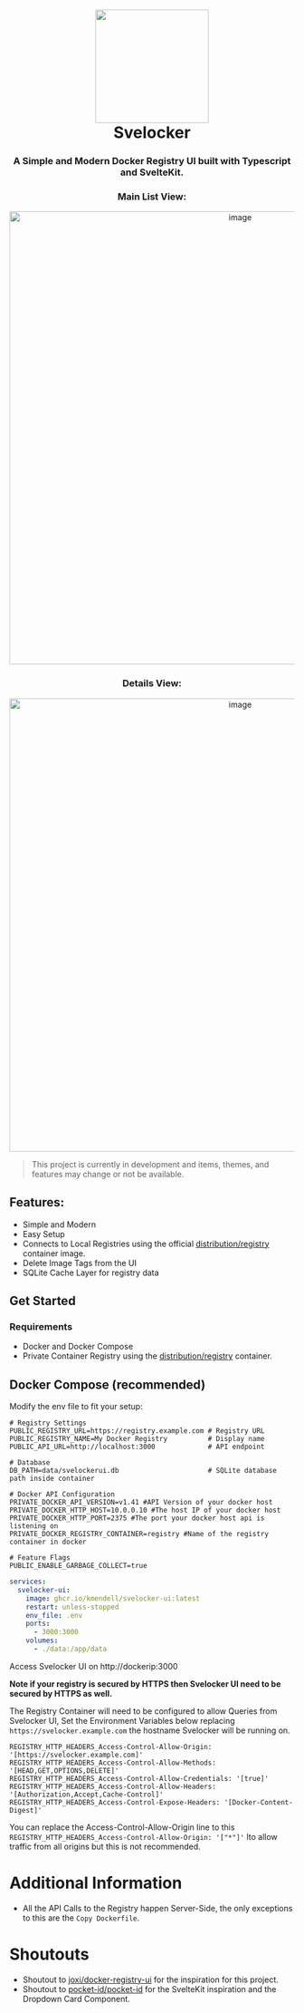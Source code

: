 # <div align="center"><img src="https://github.com/user-attachments/assets/5a378b40-ce28-414d-a849-f31397425132" width="200"/><br />Svelocker</div>

<div align="center"><h3>A Simple and Modern Docker Registry UI built with Typescript and SvelteKit.</h3>

### Main List View:

<img width="800" alt="image" src="https://github.com/user-attachments/assets/09478366-68ed-43e2-8298-e9feacf50c1c" />

### Details View:

<img width="800" alt="image" src="https://github.com/user-attachments/assets/8256f3df-eac2-4c03-a428-2bc222cf91af" />

</div>

> This project is currently in development and items, themes, and features may change or not be available.

## Features:

- Simple and Modern
- Easy Setup
- Connects to Local Registries using the official [distribution/registry](https://hub.docker.com/_/registry) container image.
- Delete Image Tags from the UI
- SQLite Cache Layer for registry data

## Get Started

### Requirements

- Docker and Docker Compose
- Private Container Registry using the [distribution/registry](https://hub.docker.com/_/registry) container.

## Docker Compose (recommended)

Modify the env file to fit your setup:

```env
# Registry Settings
PUBLIC_REGISTRY_URL=https://registry.example.com # Registry URL
PUBLIC_REGISTRY_NAME=My Docker Registry          # Display name
PUBLIC_API_URL=http://localhost:3000             # API endpoint

# Database
DB_PATH=data/svelockerui.db                      # SQLite database path inside container

# Docker API Configuration
PRIVATE_DOCKER_API_VERSION=v1.41 #API Version of your docker host
PRIVATE_DOCKER_HTTP_HOST=10.0.0.10 #The host IP of your docker host
PRIVATE_DOCKER_HTTP_PORT=2375 #The port your docker host api is listening on
PRIVATE_DOCKER_REGISTRY_CONTAINER=registry #Name of the registry container in docker

# Feature Flags
PUBLIC_ENABLE_GARBAGE_COLLECT=true
```

```yaml
services:
  svelocker-ui:
    image: ghcr.io/kmendell/svelocker-ui:latest
    restart: unless-stopped
    env_file: .env
    ports:
      - 3000:3000
    volumes:
      - ./data:/app/data
```

Access Svelocker UI on http://dockerip:3000

**Note if your registry is secured by HTTPS then Svelocker UI need to be secured by HTTPS as well.**

The Registry Container will need to be configured to allow Queries from Svelocker UI, Set the Environment Variables below replacing `https://svelocker.example.com` the hostname Svelocker will be running on.

```env
REGISTRY_HTTP_HEADERS_Access-Control-Allow-Origin: '[https://svelocker.example.com]'
REGISTRY_HTTP_HEADERS_Access-Control-Allow-Methods: '[HEAD,GET,OPTIONS,DELETE]'
REGISTRY_HTTP_HEADERS_Access-Control-Allow-Credentials: '[true]'
REGISTRY_HTTP_HEADERS_Access-Control-Allow-Headers: '[Authorization,Accept,Cache-Control]'
REGISTRY_HTTP_HEADERS_Access-Control-Expose-Headers: '[Docker-Content-Digest]'
```

You can replace the Access-Control-Allow-Origin line to this `REGISTRY_HTTP_HEADERS_Access-Control-Allow-Origin: '["*"]'` lto allow traffic from all origins but this is not recommended.

# Additional Information

- All the API Calls to the Registry happen Server-Side, the only exceptions to this are the `Copy Dockerfile`.

# Shoutouts

- Shoutout to [joxi/docker-registry-ui](https://github.com/Joxit/docker-registry-ui) for the inspiration for this project.
- Shoutout to [pocket-id/pocket-id](https://github.com/pocket-id/pocket-id) for the SvelteKit inspiration and the Dropdown Card Component.
